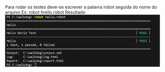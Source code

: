 Para rodar os testes deve-se escrever a palavra robot seguida do nome do arquivo
Ex: robot hrello.robot
Resultado
![Alt text](image.png)